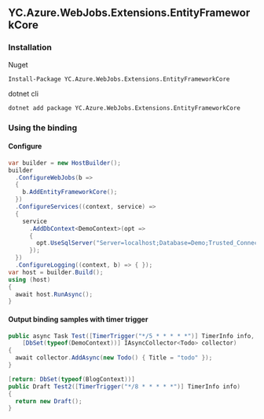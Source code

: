 ## YC.Azure.WebJobs.Extensions.EntityFrameworkCore

### Installation

Nuget

```
Install-Package YC.Azure.WebJobs.Extensions.EntityFrameworkCore
```

dotnet cli

```
dotnet add package YC.Azure.WebJobs.Extensions.EntityFrameworkCore
```

### Using the binding

#### Configure

```csharp
var builder = new HostBuilder();
builder
  .ConfigureWebJobs(b =>
  {
    b.AddEntityFrameworkCore();
  })
  .ConfigureServices((context, service) => 
  {
    service
      .AddDbContext<DemoContext>(opt =>
      {
        opt.UseSqlServer("Server=localhost;Database=Demo;Trusted_Connection=True;");
      });
  })
  .ConfigureLogging((context, b) => { });
var host = builder.Build();
using (host)
{
  await host.RunAsync();
}
```

#### Output binding samples with timer trigger

```csharp
public async Task Test([TimerTrigger("*/5 * * * * *")] TimerInfo info,
	[DbSet(typeof(DemoContext))] IAsyncCollector<Todo> collector)
{
  await collector.AddAsync(new Todo() { Title = "todo" });
}

[return: DbSet(typeof(BlogContext))]
public Draft Test2([TimerTrigger("*/8 * * * * *")] TimerInfo info)
{
  return new Draft();
}
```